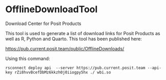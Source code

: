 # OfflineDownloadTool
Download Center for Posit Products

This tool is used to generate a list of download links for Posit Products as well as R, Python and Quarto. This tool has been published here:

https://pub.current.posit.team/public/OfflineDownloads/

Using this command: 

`rsconnect deploy api  --server https://pub.current.posit.team --api-key rZi8hvvBcefDbMz6kkzh0j0iiogpy5hx ./ wbi.so`
